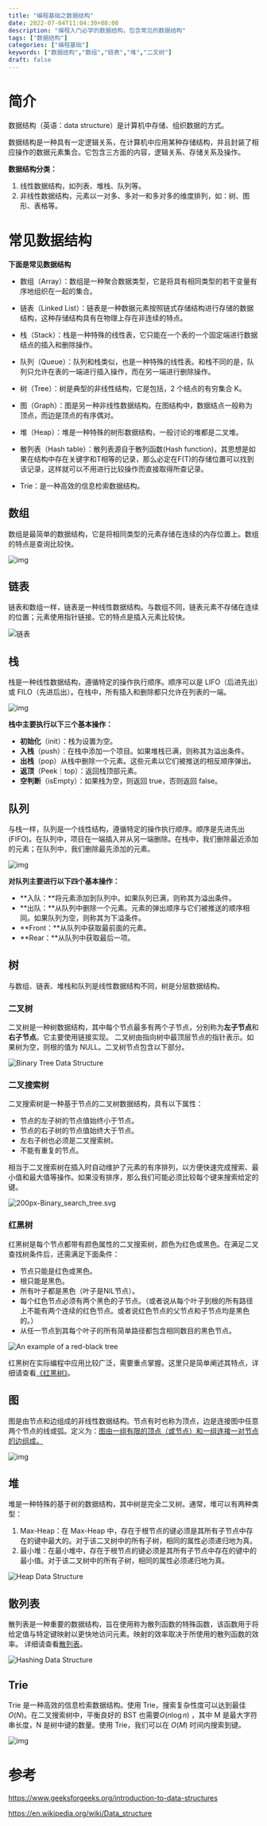 ```yaml
---
title: "编程基础之数据结构"
date: 2022-07-04T11:04:30+08:00
description: "编程入门必学的数据结构，包含常见的数据结构"
tags: ["数据结构"]
categories: ["编程基础"]
keywords: ["数据结构","数组","链表","堆","二叉树"]
draft: false
---
```


# 简介

数据结构（英语：data structure）是计算机中存储、组织数据的方式。

数据结构是一种具有一定逻辑关系，在计算机中应用某种存储结构，并且封装了相应操作的数据元素集合。它包含三方面的内容，逻辑关系、存储关系及操作。

**数据结构分类：**

1.   线性数据结构，如列表、堆栈、队列等。
2.   非线性数据结构，元素以一对多、多对一和多对多的维度排列，如：树、图形、表格等。



# 常见数据结构

**下面是常见数据结构**

- 数组（Array）：数组是一种聚合数据类型，它是将具有相同类型的若干变量有序地组织在一起的集合。
- 链表（Linked List）：链表是一种数据元素按照链式存储结构进行存储的数据结构，这种存储结构具有在物理上存在非连续的特点。

- 栈（Stack）：栈是一种特殊的线性表，它只能在一个表的一个固定端进行数据结点的插入和删除操作。
- 队列（Queue）：队列和栈类似，也是一种特殊的线性表。和栈不同的是，队列只允许在表的一端进行插入操作，而在另一端进行删除操作。
- 树（Tree）：树是典型的非线性结构，它是包括，2 个结点的有穷集合 K。
- 图（Graph）：图是另一种非线性数据结构。在图结构中，数据结点一般称为顶点，而边是顶点的有序偶对。
- 堆（Heap）：堆是一种特殊的树形数据结构，一般讨论的堆都是二叉堆。
- 散列表（Hash table）：散列表源自于散列函数(Hash function)，其思想是如果在结构中存在关键字和T相等的记录，那么必定在F(T)的存储位置可以找到该记录，这样就可以不用进行比较操作而直接取得所查记录。
- Trie：是一种高效的信息检索数据结构。



## 数组

数组是最简单的数据结构，它是将相同类型的元素存储在连续的内存位置上。数组的特点是查询比较快。

![img](https://blogs-on.oss-cn-beijing.aliyuncs.com/imgs/202207041343816.png)





## 链表

链表和数组一样，链表是一种线性数据结构。与数组不同，链表元素不存储在连续的位置；元素使用指针链接。它的特点是插入元素比较快。



![链表](https://blogs-on.oss-cn-beijing.aliyuncs.com/imgs/202207041351879.png)

## 栈

栈是一种线性数据结构，遵循特定的操作执行顺序。顺序可以是 LIFO（后进先出）或 FILO（先进后出）。在栈中，所有插入和删除都只允许在列表的一端。

![img](https://blogs-on.oss-cn-beijing.aliyuncs.com/imgs/202207041352236.png)



**栈中主要执行以下三个基本操作：**  

- **初始化**（init）：栈为设置为空。
- **入栈**（push）：在栈中添加一个项目。如果堆栈已满，则称其为溢出条件。
- **出栈**（pop）从栈中删除一个元素。这些元素以它们被推送的相反顺序弹出。
- **返顶**（Peek｜top）：返回栈顶部元素。
- **空判断**（isEmpty）：如果栈为空，则返回 true，否则返回 false。



## 队列

与栈一样，队列是一个线性结构，遵循特定的操作执行顺序。顺序是先进先出 (FIFO)。在队列中，项目在一端插入并从另一端删除。在栈中，我们删除最近添加的元素；在队列中，我们删除最先添加的元素。 



![img](https://blogs-on.oss-cn-beijing.aliyuncs.com/imgs/202207041353996.png)



**对队列主要进行以下四个基本操作：** 

- **入队：**将元素添加到队列中。如果队列已满，则称其为溢出条件。
- **出队：**从队列中删除一个元素。元素的弹出顺序与它们被推送的顺序相同。如果队列为空，则称其为下溢条件。
- **Front：**从队列中获取最前面的元素。
- **Rear：**从队列中获取最后一项。



## 树

与数组、链表、堆栈和队列是线性数据结构不同，树是分层数据结构。

### 二叉树

二叉树是一种树数据结构，其中每个节点最多有两个子节点，分别称为**左子节点**和**右子节点**。它主要使用链接实现。 二叉树由指向树中最顶层节点的指针表示。如果树为空，则根的值为 NULL。二叉树节点包含以下部分。 

![Binary Tree Data Structure](https://blogs-on.oss-cn-beijing.aliyuncs.com/imgs/202207041415867.png)

### 二叉搜索树

二叉搜索树是一种基于节点的二叉树数据结构，具有以下属性：  

- 节点的左子树的节点值始终小于节点。
- 节点的右子树的节点值始终大于节点。
- 左右子树也必须是二叉搜索树。 
- 不能有重复的节点。

相当于二叉搜索树在插入时自动维护了元素的有序排列，以方便快速完成搜索、最小值和最大值等操作。如果没有排序，那么我们可能必须比较每个键来搜索给定的键。



![200px-Binary_search_tree.svg](https://blogs-on.oss-cn-beijing.aliyuncs.com/imgs/202207041416557.png)





### 红黑树

红黑树是每个节点都带有颜色属性的二叉搜索树，颜色为红色或黑色。在满足二叉查找树条件后，还需满足下面条件：

- 节点只能是红色或黑色。
- 根只能是黑色。
- 所有叶子都是黑色（叶子是NIL节点）。
- 每个红色节点必须有两个黑色的子节点。（或者说从每个叶子到根的所有路径上不能有两个连续的红色节点。或者说红色节点的父节点和子节点均是黑色的。）
- 从任一节点到其每个叶子的所有简单路径都包含相同数目的黑色节点。

![An example of a red-black tree](https://blogs-on.oss-cn-beijing.aliyuncs.com/imgs/202207041424897.png)

红黑树在实际编程中应用比较广泛，需要重点掌握。这里只是简单阐述其特点，详细请查看[《红黑树》](https://www.onlythinking.com/post/%E6%95%B0%E6%8D%AE%E7%BB%93%E6%9E%84_%E7%BA%A2%E9%BB%91%E6%A0%91/)。



## 图

图是由节点和边组成的非线性数据结构。节点有时也称为顶点，边是连接图中任意两个节点的线或弧。定义为：<u>图由一组有限的顶点（或节点）和一组连接一对节点的边组成。</u>

![img](https://blogs-on.oss-cn-beijing.aliyuncs.com/imgs/202207041437490.png)





## 堆

堆是一种特殊的基于树的数据结构，其中树是完全二叉树。通常，堆可以有两种类型： 

1. Max-Heap：在 Max-Heap 中，存在于根节点的键必须是其所有子节点中存在的键中最大的。对于该二叉树中的所有子树，相同的属性必须递归地为真。
2. 最小堆：在最小堆中，存在于根节点的键必须是其所有子节点中存在的键中的最小值。对于该二叉树中的所有子树，相同的属性必须递归地为真。

![Heap Data Structure](https://blogs-on.oss-cn-beijing.aliyuncs.com/imgs/202207041432590.png)





## 散列表

散列表是一种重要的数据结构，旨在使用称为散列函数的特殊函数，该函数用于将给定值与特定键映射以更快地访问元素。映射的效率取决于所使用的散列函数的效率。 详细请查看[散列表](https://www.onlythinking.com/post/%E6%95%B0%E6%8D%AE%E7%BB%93%E6%9E%84_%E5%93%88%E5%B8%8C%E8%A1%A8/)。

![Hashing Data Structure](https://blogs-on.oss-cn-beijing.aliyuncs.com/imgs/202207041434911.png)



## Trie

Trie 是一种高效的信息检索数据结构。使用 Trie，搜索复杂性度可以达到最佳 $O(N)$。在二叉搜索树中，平衡良好的 BST 也需要$O(n \log n)$ ，其中 M 是最大字符串长度，N 是树中键的数量。使用 Trie，我们可以在 $O(M)$ 时间内搜索到键。



![img](https://blogs-on.oss-cn-beijing.aliyuncs.com/imgs/202207041440611.png)







# 参考

https://www.geeksforgeeks.org/introduction-to-data-structures

https://en.wikipedia.org/wiki/Data_structure
